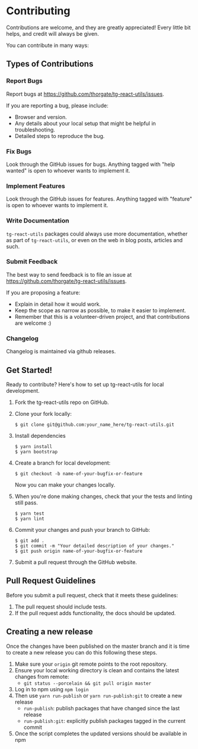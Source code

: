 # Contributing

Contributions are welcome, and they are greatly appreciated! Every
little bit helps, and credit will always be given.

You can contribute in many ways:

## Types of Contributions

### Report Bugs

Report bugs at <https://github.com/thorgate/tg-react-utils/issues>.

If you are reporting a bug, please include:

-   Browser and version.
-   Any details about your local setup that might be helpful
    in troubleshooting.
-   Detailed steps to reproduce the bug.

### Fix Bugs

Look through the GitHub issues for bugs. Anything tagged with "help wanted" is
open to whoever wants to implement it.

### Implement Features

Look through the GitHub issues for features. Anything tagged with
"feature" is open to whoever wants to implement it.

### Write Documentation

`tg-react-utils` packages could always use more documentation, whether as part of
`tg-react-utils`, or even on the web in blog posts, articles and such.

### Submit Feedback

The best way to send feedback is to file an issue at
<https://github.com/thorgate/tg-react-utils/issues>.

If you are proposing a feature:

-   Explain in detail how it would work.
-   Keep the scope as narrow as possible, to make it easier
    to implement.
-   Remember that this is a volunteer-driven project, and that
    contributions are welcome :)


### Changelog

Changelog is maintained via github releases.


## Get Started!

Ready to contribute? Here's how to set up tg-react-utils for local
development.

1.  Fork the tg-react-utils repo on GitHub.
2.  Clone your fork locally:

        $ git clone git@github.com:your_name_here/tg-react-utils.git

3.  Install dependencies

        $ yarn install
        $ yarn bootstrap

4.  Create a branch for local development:

        $ git checkout -b name-of-your-bugfix-or-feature

    Now you can make your changes locally.

5.  When you're done making changes, check that your the tests and linting
    still pass.

        $ yarn test
        $ yarn lint

6.  Commit your changes and push your branch to GitHub:

        $ git add .
        $ git commit -m "Your detailed description of your changes."
        $ git push origin name-of-your-bugfix-or-feature

7.  Submit a pull request through the GitHub website.

## Pull Request Guidelines

Before you submit a pull request, check that it meets these guidelines:

1.  The pull request should include tests.
2.  If the pull request adds functionality, the docs should be updated.

## Creating a new release

Once the changes have been published on the master branch and it is time to create a new
release you can do this following these steps.

1. Make sure your `origin` git remote points to the root repository.
2. Ensure your local working directory is clean and contains the latest changes from remote:
   - `git status --porcelain && git pull origin master`
3. Log in to npm using `npm login`
4. Then use `yarn run-publish` or `yarn run-publish:git` to create a new release
   - `run-publish`: publish packages that have changed since the last release
   - `run-publish:git`: explicitly publish packages tagged in the current commit
5. Once the script completes the updated versions should be available in npm
